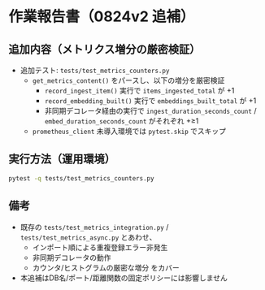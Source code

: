 # 作業報告書（0824v2 追補）

## 追加内容（メトリクス増分の厳密検証）
- 追加テスト: `tests/test_metrics_counters.py`
  - `get_metrics_content()` をパースし、以下の増分を厳密検証
    - `record_ingest_item()` 実行で `items_ingested_total` が +1
    - `record_embedding_built()` 実行で `embeddings_built_total` が +1
    - 非同期デコレータ経由の実行で `ingest_duration_seconds_count` / `embed_duration_seconds_count` がそれぞれ +≥1
  - `prometheus_client` 未導入環境では `pytest.skip` でスキップ

## 実行方法（運用環境）
```bash
pytest -q tests/test_metrics_counters.py
```

## 備考
- 既存の `tests/test_metrics_integration.py` / `tests/test_metrics_async.py` とあわせ、
  - インポート順による重複登録エラー非発生
  - 非同期デコレータの動作
  - カウンタ/ヒストグラムの厳密な増分
  をカバー
- 本追補はDB名/ポート/距離関数の固定ポリシーには影響しません
